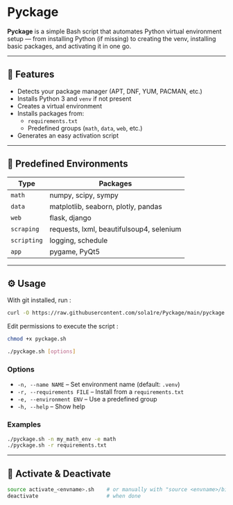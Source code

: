 # Pyckage

**Pyckage** is a simple Bash script that automates Python virtual environment setup — from installing Python (if missing) to creating the venv, installing basic packages, and activating it in one go.

---

## 🚀 Features

- Detects your package manager (APT, DNF, YUM, PACMAN, etc.)
- Installs Python 3 and `venv` if not present
- Creates a virtual environment
- Installs packages from:
  - `requirements.txt`
  - Predefined groups (`math`, `data`, `web`, etc.)
- Generates an easy activation script

---

## 🧰 Predefined Environments

| Type       | Packages                                      |
|------------|-----------------------------------------------|
| `math`     | numpy, scipy, sympy                           |
| `data`     | matplotlib, seaborn, plotly, pandas           |
| `web`      | flask, django                                 |
| `scraping` | requests, lxml, beautifulsoup4, selenium      |
| `scripting`| logging, schedule                             |
| `app`      | pygame, PyQt5                                 |

---

## ⚙️ Usage
With git installed, run :
```bash
curl -O https://raw.githubusercontent.com/sola1re/Pyckage/main/pyckage.sh
```
Edit permissions to execute the script :
```bash
chmod +x pyckage.sh
```

```bash
./pyckage.sh [options]
```

### Options

- `-n, --name NAME` – Set environment name (default: `.venv`)
- `-r, --requirements FILE` – Install from a `requirements.txt`
- `-e, --environment ENV` – Use a predefined group
- `-h, --help` – Show help

### Examples

```bash
./pyckage.sh -n my_math_env -e math
./pyckage.sh -r requirements.txt
```

---

## 🔧 Activate & Deactivate

```bash
source activate_<envname>.sh    # or manually with "source <envname>/bin/activate"
deactivate                      # when done
```